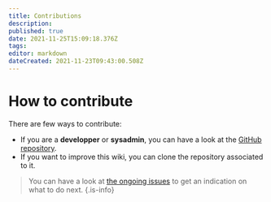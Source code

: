 ```yaml
---
title: Contributions
description: 
published: true
date: 2021-11-25T15:09:18.376Z
tags: 
editor: markdown
dateCreated: 2021-11-23T09:43:00.508Z
---
```


# How to contribute

There are few ways to contribute:

* If you are a **developper** or **sysadmin**, you can have a look at the [GitHub repository](https://github.com/PhyllomeOS/phyllomeos).
* If you want to improve this wiki, you can clone the repository associated to it.

> You can have a look at [the ongoing issues](https://kanboard.phyllo.me/b/CH7qd98J2v7egmodk/development) to get an indication on what to do next.
{.is-info}
